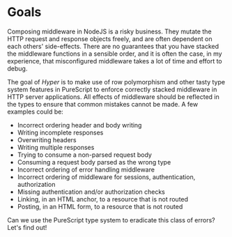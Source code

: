 # Goals

Composing middleware in NodeJS is a risky business. They mutate the HTTP request
and response objects freely, and are often dependent on each others'
side-effects. There are no guarantees that you have stacked the middleware
functions in a sensible order, and it is often the case, in my experience, that
misconfigured middleware takes a lot of time and effort to debug.

The goal of *Hyper* is to make use of row polymorphism and other tasty
type system features in PureScript to enforce correctly stacked
middleware in HTTP server applications. All effects of middleware
should be reflected in the types to ensure that common mistakes cannot be made.
A few examples could be:

* Incorrect ordering header and body writing
* Writing incomplete responses
* Overwriting headers
* Writing multiple responses
* Trying to consume a non-parsed request body
* Consuming a request body parsed as the wrong type
* Incorrect ordering of error handling middleware
* Incorrect ordering of middleware for sessions, authentication, authorization
* Missing authentication and/or authorization checks
* Linking, in an HTML anchor, to a resource that is not routed
* Posting, in an HTML form, to a resource that is not routed

Can we use the PureScript type system to eradicate this class of errors? Let's
find out!
